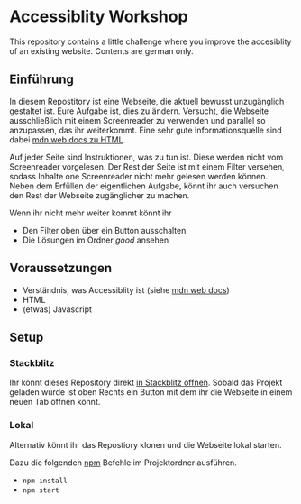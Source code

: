 # Accessiblity Workshop

This repository contains a little challenge where you improve the accesiblity of an existing website. Contents are german only.

## Einführung

In diesem Repostitory ist eine Webseite, die aktuell bewusst unzugänglich gestaltet ist. Eure Aufgabe ist, dies zu ändern. Versucht, die Webseite ausschließlich mit einem Screenreader zu verwenden und parallel so anzupassen, das ihr weiterkommt. Eine sehr gute Informationsquelle sind dabei [mdn web docs zu HTML](https://developer.mozilla.org/en-US/docs/Learn/Accessibility/HTML).

Auf jeder Seite sind Instruktionen, was zu tun ist. Diese werden nicht vom Screenreader vorgelesen. Der Rest der Seite ist mit einem Filter versehen, sodass Inhalte one Screenreader nicht mehr gelesen werden können. Neben dem Erfüllen der eigentlichen Aufgabe, könnt ihr auch versuchen den Rest der Webseite zugänglicher zu machen.

Wenn ihr nicht mehr weiter kommt könnt ihr

- Den Filter oben über ein Button ausschalten
- Die Lösungen im Ordner _good_ ansehen

## Voraussetzungen

- Verständnis, was Accessiblity ist (siehe [mdn web docs](https://developer.mozilla.org/en-US/docs/Learn/Accessibility/What_is_accessibility))
- HTML
- (etwas) Javascript

## Setup

### Stackblitz

Ihr könnt dieses Repository direkt [in Stackblitz öffnen](https://stackblitz.com/github/ThomasPfeiffer/accessiblity.workshop). Sobald das Projekt geladen wurde ist oben Rechts ein Button mit dem ihr die Webseite in einem neuen Tab öffnen könnt.

### Lokal

Alternativ könnt ihr das Repostiory klonen und die Webseite lokal starten.

Dazu die folgenden [npm](https://www.npmjs.com/) Befehle im Projektordner ausführen.

- `npm install`
- `npm start`
